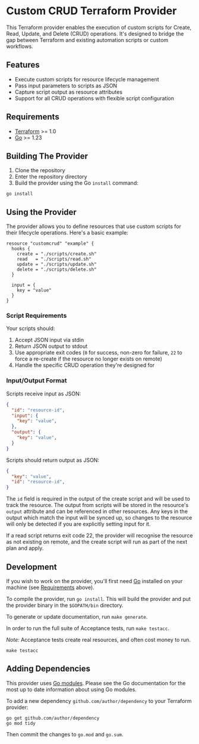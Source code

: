 # Custom CRUD Terraform Provider

This Terraform provider enables the execution of custom scripts for Create, Read, Update, and Delete (CRUD) operations. It's designed to bridge the gap between Terraform and existing automation scripts or custom workflows.

## Features

- Execute custom scripts for resource lifecycle management
- Pass input parameters to scripts as JSON
- Capture script output as resource attributes
- Support for all CRUD operations with flexible script configuration

## Requirements

- [Terraform](https://developer.hashicorp.com/terraform/downloads) >= 1.0
- [Go](https://golang.org/doc/install) >= 1.23

## Building The Provider

1. Clone the repository
2. Enter the repository directory
3. Build the provider using the Go `install` command:

```shell
go install
```

## Using the Provider

The provider allows you to define resources that use custom scripts for their lifecycle operations. Here's a basic example:

```hcl
resource "customcrud" "example" {
  hooks {
    create = "./scripts/create.sh"
    read   = "./scripts/read.sh"
    update = "./scripts/update.sh"
    delete = "./scripts/delete.sh"
  }

  input = {
    key = "value"
  }
}
```

### Script Requirements

Your scripts should:
1. Accept JSON input via stdin
2. Return JSON output to stdout
3. Use appropriate exit codes (`0` for success, non-zero for failure, `22` to force a re-create if the resource no longer exists on remote)
4. Handle the specific CRUD operation they're designed for

### Input/Output Format

Scripts receive input as JSON:
```json
{
  "id": "resource-id",  
  "input": {
    "key": "value",
  },
  "output": {
    "key": "value",
  }
}
```

Scripts should return output as JSON:
```json
{
  "key": "value",
  "id": "resource-id",
}
```

The `id` field is required in the output of the create script and will be used to track the resource. The output from scripts will be stored in the resource's `output` attribute and can be referenced in other resources. Any keys in the output which match the input will be synced up, so changes to the resource will only be detected if you are explicitly setting input for it.

If a read script returns exit code 22, the provider will recognise the resource as not existing on remote, and the create script will run as part of the next plan and apply. 

## Development

If you wish to work on the provider, you'll first need [Go](http://www.golang.org) installed on your machine (see [Requirements](#requirements) above).

To compile the provider, run `go install`. This will build the provider and put the provider binary in the `$GOPATH/bin` directory.

To generate or update documentation, run `make generate`.

In order to run the full suite of Acceptance tests, run `make testacc`.

*Note:* Acceptance tests create real resources, and often cost money to run.

```shell
make testacc
```

## Adding Dependencies

This provider uses [Go modules](https://github.com/golang/go/wiki/Modules).
Please see the Go documentation for the most up to date information about using Go modules.

To add a new dependency `github.com/author/dependency` to your Terraform provider:

```shell
go get github.com/author/dependency
go mod tidy
```

Then commit the changes to `go.mod` and `go.sum`.
